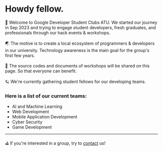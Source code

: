 # Howdy fellow.

:seedling: Welcome to Google Developer Student Clubs ATU. We started our journey in Sep 2023 and trying to engage student developers, fresh graduates, and professionals through our hack events & workshops. 
<br><br>:earth_asia: The motive is to create a local ecosystem of programmers & developers in our university. Technology awareness is the main goal for the group's first few years. 
<br><br>:school: The source codes and documents of workshops will be shared on this page. So that everyone can benefit.
<br><br>:ringed_planet: We're currently gathering student fellows for our developing teams. 

### Here is a list of our current teams:
  * AI and Machine Learning
  * Web Development
  * Mobile Application Development 
  * Cyber Security
  * Game Development
---
:golf: If you're interested in a group, try to [contact](mailto:atugdsc@gmail.com) us!
